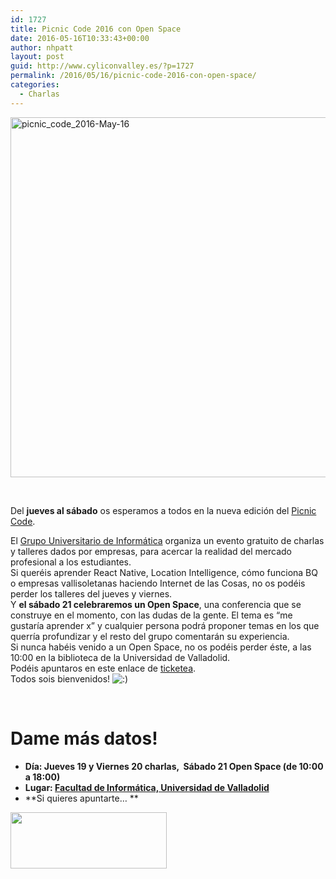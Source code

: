 ```yaml
---
id: 1727
title: Picnic Code 2016 con Open Space
date: 2016-05-16T10:33:43+00:00
author: nhpatt
layout: post
guid: http://www.cyliconvalley.es/?p=1727
permalink: /2016/05/16/picnic-code-2016-con-open-space/
categories:
  - Charlas
---
```

[<img class="alignnone size-full wp-image-1728" src="http://www.cyliconvalley.es/wp-content/uploads/2016/05/picnic_code_2016-May-16.jpg" alt="picnic_code_2016-May-16" width="1024" height="576" />](http://www.cyliconvalley.es/wp-content/uploads/2016/05/picnic_code_2016-May-16.jpg)

&nbsp;

Del **jueves al sábado** os esperamos a todos en la nueva edición del <a href="http://picniccode.es/" target="_blank">Picnic Code</a>.

<div>
  El <a href="https://www.gui.uva.es/" target="_blank">Grupo Universitario de Informática</a> organiza un evento gratuito de charlas y talleres dados por empresas, para acercar la realidad del mercado profesional a los estudiantes.
</div>

<div>
  Si queréis aprender React Native, Location Intelligence, cómo funciona BQ o empresas vallisoletanas haciendo Internet de las Cosas, no os podéis perder los talleres del jueves y viernes.
</div>

<div>
  Y <strong>el sábado 21 celebraremos un Open Space</strong>, una conferencia que se construye en el momento, con las dudas de la gente. El tema es &#8220;me gustaría aprender x&#8221; y cualquier persona podrá proponer temas en los que querría profundizar y el resto del grupo comentarán su experiencia.
</div>

<div>
  Si nunca habéis venido a un Open Space, no os podéis perder éste, a las 10:00 en la biblioteca de la Universidad de Valladolid.
</div>

<div>
  Podéis apuntaros en este enlace de <a href="https://www.ticketea.com/entradas-picnic-code-2016/" target="_blank">ticketea</a>.
</div>

<div>
  Todos sois bienvenidos! <img src="http://www.cyliconvalley.es/wp-includes/images/smilies/icon_smile.gif" alt=":)" class="wp-smiley" />
</div>

&nbsp;</p> 

# Dame más datos!

  * **Día: Jueves 19 y Viernes 20 charlas,  Sábado 21 Open Space (de 10:00 a 18:00)**
  * **Lugar: <a href="https://goo.gl/maps/SJbP3ziRz6r" target="_blank">Facultad de Informática, Universidad de Valladolid</a>**
  * **Si quieres apuntarte… **

<a href="https://www.ticketea.com/entradas-picnic-code-2016/" target="_blank"><img class="aligncenter" title="Entradas" src="http://www.cyliconvalley.es/wp-content/uploads/2014/04/buyhere1.png" alt="" width="250" height="90" /></a>